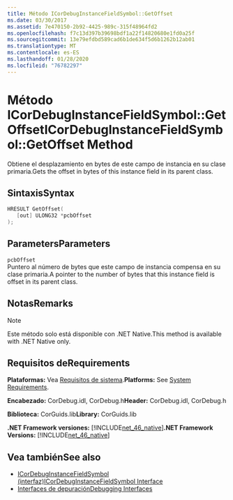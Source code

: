```yaml
---
title: Método ICorDebugInstanceFieldSymbol::GetOffset
ms.date: 03/30/2017
ms.assetid: 7e470150-2b92-4425-989c-315f48964fd2
ms.openlocfilehash: f7c13d397b39698bdf1a22f14820680e1fd0a25f
ms.sourcegitcommit: 13e79efdbd589cad6b1de634f5d6b1262b12ab01
ms.translationtype: MT
ms.contentlocale: es-ES
ms.lasthandoff: 01/28/2020
ms.locfileid: "76782297"
---
```

# <a name="icordebuginstancefieldsymbolgetoffset-method"></a><span data-ttu-id="c7edf-102">Método ICorDebugInstanceFieldSymbol::GetOffset</span><span class="sxs-lookup"><span data-stu-id="c7edf-102">ICorDebugInstanceFieldSymbol::GetOffset Method</span></span>
<span data-ttu-id="c7edf-103">Obtiene el desplazamiento en bytes de este campo de instancia en su clase primaria.</span><span class="sxs-lookup"><span data-stu-id="c7edf-103">Gets the offset in bytes of this instance field in its parent class.</span></span>  
  
## <a name="syntax"></a><span data-ttu-id="c7edf-104">Sintaxis</span><span class="sxs-lookup"><span data-stu-id="c7edf-104">Syntax</span></span>  
  
```cpp  
HRESULT GetOffset(  
   [out] ULONG32 *pcbOffset  
);  
```  
  
## <a name="parameters"></a><span data-ttu-id="c7edf-105">Parameters</span><span class="sxs-lookup"><span data-stu-id="c7edf-105">Parameters</span></span>  
 `pcbOffset`  
 <span data-ttu-id="c7edf-106">Puntero al número de bytes que este campo de instancia compensa en su clase primaria.</span><span class="sxs-lookup"><span data-stu-id="c7edf-106">A pointer to the number of bytes that this instance field is offset in its parent class.</span></span>  
  
## <a name="remarks"></a><span data-ttu-id="c7edf-107">Notas</span><span class="sxs-lookup"><span data-stu-id="c7edf-107">Remarks</span></span>  
  
> [!NOTE]
> <span data-ttu-id="c7edf-108">Este método solo está disponible con .NET Native.</span><span class="sxs-lookup"><span data-stu-id="c7edf-108">This method is available with .NET Native only.</span></span>  
  
## <a name="requirements"></a><span data-ttu-id="c7edf-109">Requisitos de</span><span class="sxs-lookup"><span data-stu-id="c7edf-109">Requirements</span></span>  
 <span data-ttu-id="c7edf-110">**Plataformas:** Vea [Requisitos de sistema](../../../../docs/framework/get-started/system-requirements.md).</span><span class="sxs-lookup"><span data-stu-id="c7edf-110">**Platforms:** See [System Requirements](../../../../docs/framework/get-started/system-requirements.md).</span></span>  
  
 <span data-ttu-id="c7edf-111">**Encabezado:** CorDebug.idl, CorDebug.h</span><span class="sxs-lookup"><span data-stu-id="c7edf-111">**Header:** CorDebug.idl, CorDebug.h</span></span>  
  
 <span data-ttu-id="c7edf-112">**Biblioteca:** CorGuids.lib</span><span class="sxs-lookup"><span data-stu-id="c7edf-112">**Library:** CorGuids.lib</span></span>  
  
 <span data-ttu-id="c7edf-113">**.NET Framework versiones:** [!INCLUDE[net_46_native](../../../../includes/net-46-native-md.md)]</span><span class="sxs-lookup"><span data-stu-id="c7edf-113">**.NET Framework Versions:** [!INCLUDE[net_46_native](../../../../includes/net-46-native-md.md)]</span></span>  
  
## <a name="see-also"></a><span data-ttu-id="c7edf-114">Vea también</span><span class="sxs-lookup"><span data-stu-id="c7edf-114">See also</span></span>

- [<span data-ttu-id="c7edf-115">ICorDebugInstanceFieldSymbol (interfaz)</span><span class="sxs-lookup"><span data-stu-id="c7edf-115">ICorDebugInstanceFieldSymbol Interface</span></span>](icordebuginstancefieldsymbol-interface.md)
- [<span data-ttu-id="c7edf-116">Interfaces de depuración</span><span class="sxs-lookup"><span data-stu-id="c7edf-116">Debugging Interfaces</span></span>](debugging-interfaces.md)
